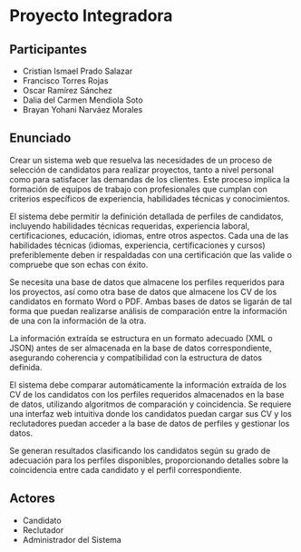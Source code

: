 # Proyecto Integradora

## Participantes
- Cristian Ismael Prado Salazar
- Francisco Torres Rojas
- Oscar Ramírez Sánchez
- Dalia del Carmen Mendiola Soto
- Brayan Yohani Narváez Morales

## Enunciado
Crear un sistema web que resuelva las necesidades de un proceso de selección de candidatos para realizar proyectos, tanto a nivel personal como para satisfacer las demandas de los clientes. Este proceso implica la formación de equipos de trabajo con profesionales que cumplan con criterios específicos de experiencia, habilidades técnicas y conocimientos.

El sistema debe permitir la definición detallada de perfiles de candidatos, incluyendo habilidades técnicas requeridas, experiencia laboral, certificaciones, educación, idiomas, entre otros aspectos. Cada una de las habilidades técnicas (idiomas, experiencia, certificaciones y cursos) preferiblemente deben ir respaldadas con una certificación que las valide o compruebe que son echas con éxito.

Se necesita una base de datos que almacene los perfiles requeridos para los proyectos, así como otra base de datos que almacene los CV de los candidatos en formato Word o PDF. Ambas bases de datos se ligarán de tal forma que puedan realizarse análisis de comparación entre la información de una con la información de la otra.

La información extraída se estructura en un formato adecuado (XML o JSON) antes de ser almacenada en la base de datos correspondiente, asegurando coherencia y compatibilidad con la estructura de datos definida. 

El sistema debe comparar automáticamente la información extraída de los CV de los candidatos con los perfiles requeridos almacenados en la base de datos, utilizando algoritmos de comparación y coincidencia. Se requiere una interfaz web intuitiva donde los candidatos puedan cargar sus CV y los reclutadores puedan acceder a la base de datos de perfiles y gestionar los datos. 

Se generan resultados clasificando los candidatos según su grado de adecuación para los perfiles disponibles, proporcionando detalles sobre la coincidencia entre cada candidato y el perfil correspondiente.

## Actores
- Candidato
- Reclutador
- Administrador del Sistema



